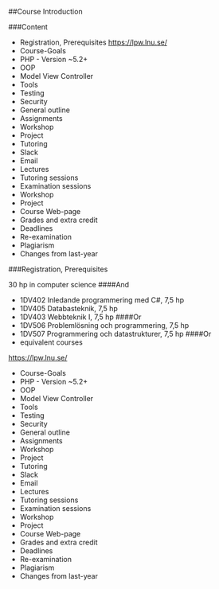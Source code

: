 ##Course Introduction 

###Content
 * Registration, Prerequisites https://lpw.lnu.se/
 * Course-Goals
  * PHP - Version ~5.2+
  * OOP
  * Model View Controller
  * Tools 
  * Testing
  * Security
 * General outline
  * Assignments
  * Workshop
  * Project
 * Tutoring
  * Slack
  * Email
  * Lectures  
  * Tutoring sessions
  * Examination sessions
  * Workshop
  * Project
 * Course Web-page
  * Grades and extra credit
  * Deadlines
   * Re-examination
  * Plagiarism
 * Changes from last-year
 
###Registration, Prerequisites 

30 hp in computer science
####And
 * 1DV402 Inledande programmering med C#, 7,5 hp
 * 1DV405 Databasteknik, 7,5 hp
 * 1DV403 Webbteknik I, 7,5 hp
####Or 
 * 1DV506 Problemlösning och programmering, 7,5 hp 
 * 1DV507 Programmering och datastrukturer, 7,5 hp
####Or
 * equivalent courses

https://lpw.lnu.se/


 * Course-Goals
  * PHP - Version ~5.2+
  * OOP
  * Model View Controller
  * Tools 
  * Testing
  * Security
 * General outline
  * Assignments
  * Workshop
  * Project
 * Tutoring
  * Slack
  * Email
  * Lectures  
  * Tutoring sessions
  * Examination sessions
  * Workshop
  * Project
 * Course Web-page
  * Grades and extra credit
  * Deadlines
   * Re-examination
  * Plagiarism
 * Changes from last-year

